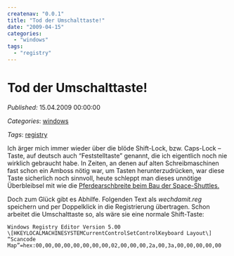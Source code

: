 ```yaml
---
createnav: "0.0.1"
title: "Tod der Umschalttaste!"
date: "2009-04-15"
categories: 
  - "windows"
tags: 
  - "registry"
---
```

# Tod der Umschalttaste!
_Published:_ 15.04.2009 00:00:00

_Categories_: [windows](/de/categories#windows)

_Tags_: [registry](/de/tags#registry)


Ich ärger mich immer wieder über die blöde Shift-Lock, bzw. Caps-Lock – Taste, auf deutsch auch “Feststelltaste” genannt, die ich eigentlich noch nie wirklich gebraucht habe. In Zeiten, an denen auf alten Schreibmaschinen fast schon ein Amboss nötig war, um Tasten herunterzudrücken, war diese Taste sicherlich noch sinnvoll, heute schleppt man dieses unnötige Überbleibsel mit wie die [Pferdearschbreite beim Bau der Space-Shuttles.](http://blog.b-o-f-h.net/index.php?/archives/37-Breit-wie-ein-Pferdearsch.html)

Doch zum Glück gibt es Abhilfe. Folgenden Text als _wechdamit.reg_ speichern und per Doppelklick in die Registrierung übertragen. Schon arbeitet die Umschalttaste so, als wäre sie eine normale Shift-Taste:

```
Windows Registry Editor Version 5.00
\[HKEYLOCALMACHINESYSTEMCurrentControlSetControlKeyboard Layout\] 
“Scancode Map”=hex:00,00,00,00,00,00,00,00,02,00,00,00,2a,00,3a,00,00,00,00,00
```
